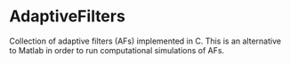 # AdaptiveFilters
Collection of adaptive filters (AFs) implemented in C. This is an alternative to Matlab in order to run computational simulations of AFs.

